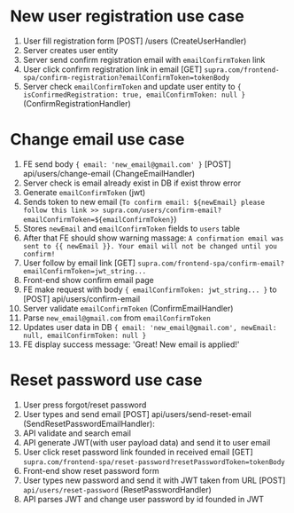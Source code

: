 # New user registration use case
1. User fill registration form [POST] /users (CreateUserHandler)
2. Server creates user entity
3. Server send confirm registration email with `emailConfirmToken` link
4. User click confirm registration link in email [GET] `supra.com/frontend-spa/confirm-registration?emailConfirmToken=tokenBody`
5. Server check `emailConfirmToken` and update user entity to `{ isConfirmedRegistration: true, emailConfirmToken: null }` (ConfirmRegistrationHandler)

# Change email use case
1. FE send body `{ email: 'new_email@gmail.com' }` [POST] api/users/change-email (ChangeEmailHandler)
2. Server check is email already exist in DB if exist throw error
3. Generate `emailConfirmToken` (jwt)
4. Sends token to new email (`To confirm email: ${newEmail} please follow this link >> supra.com/users/confirm-email?emailConfirmToken=${emailConfirmToken}`)
5. Stores `newEmail` and `emailConfirmToken` fields to `users` table
6. After that FE should show warning massage: `A confirmation email was sent to {{ newEmail }}. Your email will not be changed until you confirm!`
7. User follow by email link [GET] `supra.com/frontend-spa/confirm-email?emailConfirmToken=jwt_string...`
8. Front-end show confirm email page
9. FE make request with body `{ emailConfirmToken: jwt_string... }` to [POST] api/users/confirm-email
9. Server validate `emailConfirmToken` (ConfirmEmailHandler)
10. Parse `new_email@gmail.com` from `emailConfirmToken` 
11. Updates user data in DB `{ email: 'new_email@gmail.com', newEmail: null, emailConfirmToken: null }`
12. FE display success message: 'Great! New email is applied!'

# Reset password use case
1. User press forgot/reset password
2. User types and send email [POST] api/users/send-reset-email (SendResetPasswordEmailHandler):
3. API validate and search email
4. API generate JWT(with user payload data) and send it to user email
5. User click reset password link founded in received email [GET] `supra.com/frontend-spa/reset-password?resetPasswordToken=tokenBody`
6. Front-end show reset password form
7. User types new password and send it with JWT taken from URL [POST] `api/users/reset-password` (ResetPasswordHandler)
8. API parses JWT and change user password by id founded in JWT
